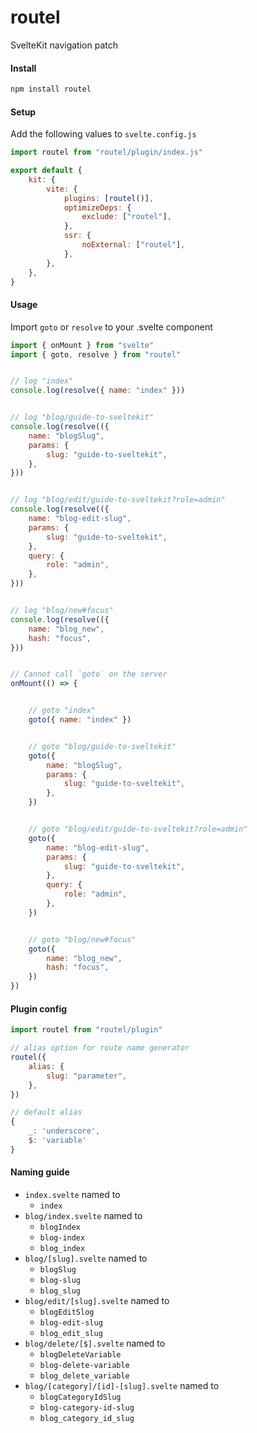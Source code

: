 # routel

SvelteKit navigation patch

#### Install

```bash
npm install routel
```

#### Setup

Add the following values to `svelte.config.js`

```javascript
import routel from "routel/plugin/index.js"

export default {
    kit: {
        vite: {
            plugins: [routel()],
            optimizeDeps: {
                exclude: ["routel"],
            },
            ssr: {
                noExternal: ["routel"],
            },
        },
    },
}
```

#### Usage

Import `goto` or `resolve` to your .svelte component

```javascript
import { onMount } from "svelte"
import { goto, resolve } from "routel"


// log "index"
console.log(resolve({ name: "index" }))


// log "blog/guide-to-sveltekit"
console.log(resolve(({
    name: "blogSlug",
    params: {
        slug: "guide-to-sveltekit",
    },
}))


// log "blog/edit/guide-to-sveltekit?role=admin"
console.log(resolve(({
    name: "blog-edit-slug",
    params: {
        slug: "guide-to-sveltekit",
    },
    query: {
        role: "admin",
    },
}))


// log "blog/new#focus"
console.log(resolve(({
    name: "blog_new",
    hash: "focus",
}))


// Cannot call `goto` on the server
onMount(() => {


    // goto "index"
    goto({ name: "index" })


    // goto "blog/guide-to-sveltekit"
    goto({
        name: "blogSlug",
        params: {
            slug: "guide-to-sveltekit",
        },
    })


    // goto "blog/edit/guide-to-sveltekit?role=admin"
    goto({
        name: "blog-edit-slug",
        params: {
            slug: "guide-to-sveltekit",
        },
        query: {
            role: "admin",
        },
    })


    // goto "blog/new#focus"
    goto({
        name: "blog_new",
        hash: "focus",
    })
})
```

#### Plugin config

```javascript
import routel from "routel/plugin"

// alias option for route name generator
routel({
    alias: {
        slug: "parameter",
    },
})

// default alias
{
    _: 'underscore',
    $: 'variable'
}
```

#### Naming guide

-   `index.svelte` named to
    -   `index`
-   `blog/index.svelte` named to
    -   `blogIndex`
    -   `blog-index`
    -   `blog_index`
-   `blog/[slug].svelte` named to
    -   `blogSlug`
    -   `blog-slug`
    -   `blog_slug`
-   `blog/edit/[slug].svelte` named to
    -   `blogEditSlog`
    -   `blog-edit-slug`
    -   `blog_edit_slug`
-   `blog/delete/[$].svelte` named to
    -   `blogDeleteVariable`
    -   `blog-delete-variable`
    -   `blog_delete_variable`
-   `blog/[category]/[id]-[slug].svelte` named to
    -   `blogCategoryIdSlug`
    -   `blog-category-id-slug`
    -   `blog_category_id_slug`
